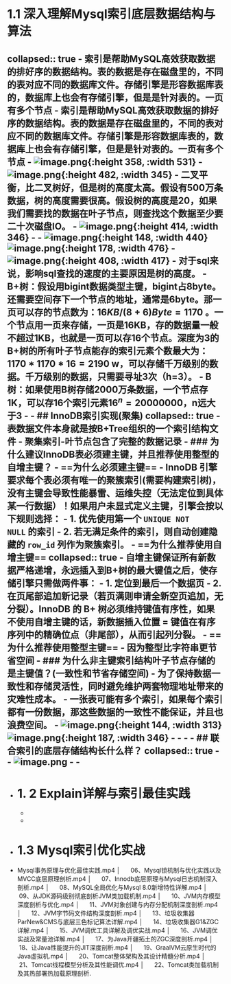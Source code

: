 # 1.1 深入理解Mysql索引底层数据结构与算法
collapsed:: true
	- 索引是帮助MySQL高效获取数据的排好序的数据结构。表的数据是存在磁盘里的，不同的表对应不同的数据库文件。存储引擎是形容数据库表的，数据库上也会有存储引擎，但是是针对表的。一页有多个节点
	- 索引是帮助MySQL高效获取数据的排好序的数据结构。表的数据是存在磁盘里的，不同的表对应不同的数据库文件。存储引擎是形容数据库表的，数据库上也会有存储引擎，但是是针对表的。一页有多个节点
	- ![image.png](../assets/image_1750319018152_0.png){:height 358, :width 531}
	- ![image.png](../assets/image_1750319138708_0.png){:height 482, :width 345}
	- 二叉平衡，比二叉树好，但是树的高度太高。假设有500万条数据，树的高度需要很高。假设树的高度是20，如果我们需要找的数据在叶子节点，则查找这个数据至少要二十次磁盘IO。
	- ![image.png](../assets/image_1750314885873_0.png){:height 414, :width 346}
	-
	- ![image.png](../assets/image_1750315133844_0.png){:height 148, :width 440} ![image.png](../assets/image_1750315208334_0.png){:height 178, :width 476}
	- ![image.png](../assets/image_1750315169250_0.png){:height 408, :width 417}
	- 对于sql来说，影响sql查找的速度的主要原因是树的高度。
	- B+树：假设用bigint数据类型主键，bigint占8byte。还需要空间存下一个节点的地址，通常是6byte。那一页可以存的节点数为：$16KB/(8+6)Byte=1170$ 。一个节点用一页来存储，一页是16KB，存的数据量一般不超过1KB，也就是一页可以存16个节点。深度为3的B+树的所有叶子节点能存的索引元素个数最大为：$1170*1170*16=2190$ w，可以存储千万级别的数据。千万级别的数据，只需要寻址3次（h=3）。
	- B树：如果使用B树存储2000万条数据，一个节点存1K，可以存16个索引元素$16^n = 20000000$，n远大于3
	-
	- ## InnoDB索引实现(聚集)
	  collapsed:: true
		- 表数据文件本身就是按B+Tree组织的一个索引结构文件
		- 聚集索引-叶节点包含了完整的数据记录
		- ### 为什么建议InnoDB表必须建主键，并且推荐使用整型的自增主键？
			- ==为什么必须建主键==
				- InnoDB 引擎要求每个表必须有唯一的聚簇索引(需要构建索引树)，没有主键会导致性能暴雷、运维失控（无法定位到具体某一行数据）！如果用户未显式定义主键，引擎会按以下规则选择：
					- 1. 优先使用第一个 `UNIQUE NOT NULL` 的索引
					- 2. 若无满足条件的索引，则自动创建隐藏的 `row_id` 列作为聚簇索引。
			- ==为什么推荐使用自增主键==
			  collapsed:: true
				- 自增主键保证所有新数据**严格递增**，永远插入到B+树的**最大键值之后**，使存储引擎只需做两件事：
					- 1. 定位到最后一个数据页
					- 2. 在页尾部追加新记录（若页满则申请全新空页追加，无分裂）。InnoDB 的 B+ 树必须维持键值有序性，如果不使用自增主键的话，新数据插入位置 = 键值在有序序列中的**精确位点**（非尾部），从而引起列分裂。
			- ==为什么推荐使用整型主键==
				- 因为整型比字符串更节省空间
		- ### 为什么非主键索引结构叶子节点存储的是主键值？(一致性和节省存储空间)
			- 为了保持数据一致性和存储灵活性，同时避免维护两套物理地址带来的灾难性成本。
			- 一张表可能有多个索引，如果每个索引都有一份数据，那这些数据的一致性不能保证，并且也浪费空间。
			- ![image.png](../assets/image_1750320847135_0.png){:height 144, :width 313} ![image.png](../assets/image_1750320873041_0.png){:height 187, :width 346}
			-
			-
		-
	- ## 联合索引的底层存储结构长什么样？
	  collapsed:: true
		-
		- ![image.png](../assets/image_1750322266633_0.png)
		-
		-
-
- # 1. 2 Explain详解与索引最佳实践
	-
	-
- # 1.3 Mysql索引优化实战
- Mysql事务原理与优化最佳实践.mp4
  │      06、Mysql锁机制与优化实践以及MVCC底层原理剖析.mp4
  │      07、Innodb底层原理与Mysql日志机制深入剖析.mp4
  │      08、MySQL全局优化与Mysql 8.0新增特性详解.mp4
  │      09、从JDK源码级别彻底剖析JVM类加载机制.mp4
  │      10、JVM内存模型深度剖析与优化.mp4
  │      11、JVM对象创建与内存分配机制深度剖析.mp4
  │      12、JVM字节码文件结构深度剖析.mp4
  │      13、垃圾收集器ParNew&CMS与底层三色标记算法详解.mp4
  │      14、垃圾收集器G1&ZGC详解.mp4
  │      15、JVM调优工具详解及调优实战.mp4
  │      16、JVM调优实战及常量池详解.mp4
  │      17、为Java开疆拓土的ZGC深度剖析.mp4
  │      18、让Java性能提升的JIT深度剖析.mp4
  │      19、GraalVM云原生时代的Java虚拟机.mp4
  │      20、Tomcat整体架构及其设计精髓分析.mp4
  │      21、Tomcat线程模型分析及其性能调优.mp4
  │      22、Tomcat类加载机制及其热部署热加载原理剖析.